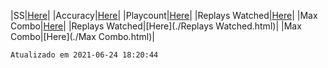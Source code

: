 |SS|[Here](./SS.html)|
|Accuracy|[Here](./Accuracy.html)|
|Playcount|[Here](./Playcount.html)|
|Replays Watched|[Here](./Replays.html)|
|Max Combo|[Here](./Combo.html)|
|Replays Watched|[Here](./Replays Watched.html)|
|Max Combo|[Here](./Max Combo.html)|

```
Atualizado em 2021-06-24 18:20:44
```